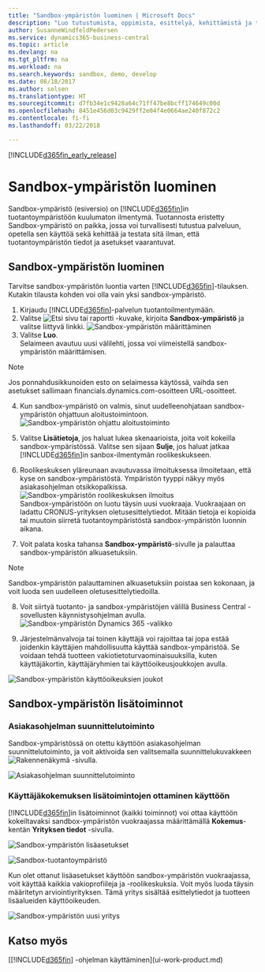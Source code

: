 ```yaml
---
title: "Sandbox-ympäristön luominen | Microsoft Docs"
description: "Luo tutustumista, oppimista, esittelyä, kehittämistä ja testausta varten sopiva ympäristö."
author: SusanneWindfeldPedersen
ms.service: dynamics365-business-central
ms.topic: article
ms.devlang: na
ms.tgt_pltfrm: na
ms.workload: na
ms.search.keywords: sandbox, demo, develop
ms.date: 08/18/2017
ms.author: solsen
ms.translationtype: HT
ms.sourcegitcommit: d7fb34e1c9428a64c71ff47be8bcff174649c00d
ms.openlocfilehash: 8451e456d03c9429ff2e04f4e0664ae240f872c2
ms.contentlocale: fi-fi
ms.lasthandoff: 03/22/2018

---
```

[!INCLUDE[d365fin_early_release](includes/d365fin_early_release.md.md)]

# <a name="create-a-sandbox-environment"></a>Sandbox-ympäristön luominen
Sandbox-ympäristö (esiversio) on [!INCLUDE[d365fin](includes/d365fin_md.md)]in tuotantoympäristöön kuulumaton ilmentymä. Tuotannosta eristetty Sandbox-ympäristö on paikka, jossa voi turvallisesti tutustua palveluun, opetella sen käyttöä sekä kehittää ja testata sitä ilman, että tuotantoympäristön tiedot ja asetukset vaarantuvat.

## <a name="to-create-a-sandbox-environment"></a>Sandbox-ympäristön luominen
Tarvitse sandbox-ympäristön luontia varten [!INCLUDE[d365fin](includes/d365fin_md.md)]-tilauksen. Kutakin tilausta kohden voi olla vain yksi sandbox-ympäristö.

1. Kirjaudu [!INCLUDE[d365fin](includes/d365fin_md.md)]-palvelun tuotantoilmentymään.
2. Valitse ![Etsi sivu tai raportti](media/ui-search/search_small.png "Etsi sivu tai raportti -kuvake") -kuvake, kirjoita **Sandbox-ympäristö** ja valitse liittyvä linkki.
![Sandbox-ympäristön määrittäminen](./media/across-sandbox/sandbox-environment-setup.png)
3. Valitse **Luo**.  
  Selaimeen avautuu uusi välilehti, jossa voi viimeistellä sandbox-ympäristön määrittämisen.
> [!NOTE]  
>  Jos ponnahdusikkunoiden esto on selaimessa käytössä, vaihda sen asetukset sallimaan financials.dynamics.com-osoitteen URL-osoitteet.   

4. Kun sandbox-ympäristö on valmis, sinut uudelleenohjataan sandbox-ympäristön ohjattuun aloitustoimintoon.
![Sandbox-ympäristön ohjattu aloitustoiminto](./media/across-sandbox/sandbox-wizard.png)

5. Valitse **Lisätietoja**, jos haluat lukea skenaarioista, joita voit kokeilla sandbox-ympäristössä. Valitse sen sijaan **Sulje**, jos haluat jatkaa [!INCLUDE[d365fin](includes/d365fin_md.md)]in sanbox-ilmentymän roolikeskukseen.
6. Roolikeskuksen yläreunaan avautuvassa ilmoituksessa ilmoitetaan, että kyse on sandbox-ympäristöstä. Ympäristön tyyppi näkyy myös asiakasohjelman otsikkopalkissa.
![Sandbox-ympäristön roolikeskuksen ilmoitus](./media/across-sandbox/sandbox-rolecenter-notification.png)  
Sandbox-ympäristöön on luotu täysin uusi vuokraaja. Vuokraajaan on ladattu CRONUS-yrityksen oletusesittelytiedot. Mitään tietoja ei kopioida tai muutoin siirretä tuotantoympäristöstä sandbox-ympäristön luonnin aikana.
7.  Voit palata koska tahansa **Sandbox-ympäristö**-sivulle ja palauttaa sandbox-ympäristön alkuasetuksiin.
> [!NOTE]  
>  Sandbox-ympäristön palauttaminen alkuasetuksiin poistaa sen kokonaan, ja voit luoda sen uudelleen oletusesittelytiedoilla.  

8.  Voit siirtyä tuotanto- ja sandbox-ympäristöjen välillä Business Central -sovellusten käynnistysohjelman avulla.
![Sandbox-ympäristön Dynamics 365 -valikko](./media/across-sandbox/sandbox-dynamics365-menu.png)

9.  Järjestelmänvalvoja tai toinen käyttäjä voi rajoittaa tai jopa estää joidenkin käyttäjien mahdollisuutta käyttää sandbox-ympäristöä. Se voidaan tehdä tuotteen vakiotietoturvaominaisuuksilla, kuten käyttäjäkortin, käyttäjäryhmien tai käyttöoikeusjoukkojen avulla.

![Sandbox-ympäristön käyttöoikeuksien joukot](./media/across-sandbox/sandbox-permission-sets.png)

## <a name="advanced-functionality-in-the-sandbox-environment"></a>Sandbox-ympäristön lisätoiminnot
### <a name="the-in-client-designer"></a>Asiakasohjelman suunnittelutoiminto
Sandbox-ympäristössä on otettu käyttöön asiakasohjelman suunnittelutoiminto, ja voit aktivoida sen valitsemalla suunnittelukuvakkeen ![Rakennenäkymä](./media/across-sandbox/sandbox-inclient-design-icon.png) -sivulla.

![Asiakasohjelman suunnittelutoiminto](./media/across-sandbox/sandbox-inclient-designer.png)

### <a name="enable-the-advanced-user-experience"></a>Käyttäjäkokemuksen lisätoimintojen ottaminen käyttöön
[!INCLUDE[d365fin](includes/d365fin_md.md)]in lisätoiminnot (kaikki toiminnot) voi ottaa käyttöön kokeiltavaksi sandbox-ympäristön vuokraajassa määrittämällä **Kokemus**-kentän **Yrityksen tiedot** -sivulla.

![Sandbox-ympäristön lisäasetukset](./media/across-sandbox/sandbox-advanced.png)

![Sandbox-tuotantoympäristö](./media/across-sandbox/sandbox-production.png)

Kun olet ottanut lisäasetukset käyttöön sandbox-ympäristön vuokraajassa, voit käyttää kaikkia vakioprofiileja ja -roolikeskuksia. Voit myös luoda täysin määritetyn arviointiyrityksen. Tämä yritys sisältää esittelytiedot ja tuotteen lisäalueiden käyttöoikeuden.

![Sandbox-ympäristön uusi yritys](./media/across-sandbox/sandbox-newcompany.png)


## <a name="see-also"></a>Katso myös
[[!INCLUDE[d365fin](includes/d365fin_md.md)] -ohjelman käyttäminen](ui-work-product.md)  

